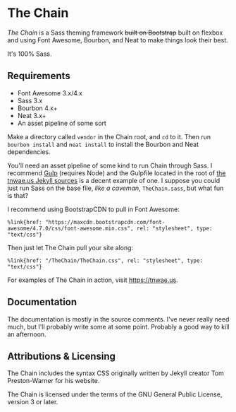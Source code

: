The Chain
=========

_The Chain_ is a Sass theming framework ~~built on Bootstrap~~ built on
flexbox and using Font Awesome, Bourbon, and Neat to make things look
their best.

It's 100% Sass.

Requirements
------------

* Font Awesome 3.x/4.x
* Sass 3.x
* Bourbon 4.x+
* Neat 3.x+
* An asset pipeline of some sort

Make a directory called `vendor` in the Chain root, and `cd` to it.
Then run `bourbon install` and `neat install` to install the Bourbon and
Neat dependencies.

You'll need an asset pipeline of some kind to run Chain through Sass.  I
recommend [Gulp](http://gulpjs.com) (requires Node) and the Gulpfile
located in the root of [the tnwae.us Jekyll sources](https://github.com/tnwae/tnwae.us) is a
decent example of one.  I suppose you could just run Sass on the base
file, _like a caveman_, `TheChain.sass`, but what fun is that?

I recommend using BootstrapCDN to pull in Font Awesome:

```haml
%link{href: "https://maxcdn.bootstrapcdn.com/font-awesome/4.7.0/css/font-awesome.min.css", rel: "stylesheet", type: "text/css"}
```

Then just let The Chain pull your site along:

```haml
%link{href: "/TheChain/TheChain.css", rel: "stylesheet", type: "text/css"}
```

For examples of The Chain in action, visit <https://tnwae.us>.


Documentation
-------------

The documentation is mostly in the source comments.  I've never really
need much, but I'll probably write some at some point.  Probably a good
way to kill an afternoon.


Attributions & Licensing
------------------------

The Chain includes the syntax CSS originally written by Jekyll creator Tom Preston-Warner for his
website.  

The Chain is licensed under the terms of the GNU General Public License,
version 3 or later.
